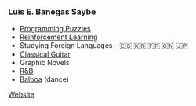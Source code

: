 ### Luis E. Banegas Saybe

- [Programming Puzzles](https://leetcode.com/u/user2523xT)
- [Reinforcement Learning](https://github.com/LuisSaybe/connect-4-reinforcement-learning)
- Studying Foreign Languages - :es: :kr: :fr: :cn: :jp:
- [Classical Guitar](https://www.youtube.com/watch?v=2Y0TmlIoEfQ)
- Graphic Novels
- [R&B](https://www.youtube.com/watch?v=mjVq7Ha_WtQ)
- [Balboa](https://www.facebook.com/marina.pereleshina.5/videos/1588854561126278) (dance)

[Website](https://luissaybe.com)